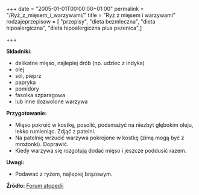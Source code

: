 +++
date = "2005-01-01T00:00:00+01:00"
permalink = "/Ryż_z_mięsem_i_warzywami/"
title = "Ryż z mięsem i warzywami"
rodzajeprzepisow = [ "przepisy", "dieta bezmleczna", "dieta hipoalergiczna", "dieta hipoalergiczna plus pszenica",]

+++

**Składniki:**

-   delikatne mięso, najlepiej drób (np. udziec z indyka)
-   olej
-   sól, pieprz
-   papryka
-   pomidory
-   fasolka szparagowa
-   lub inne dozwolone warzywa

**Przygotowanie:**

-   Mięso pokroić w kostkę, posolić, podsmażyć na niezbyt głębokim oleju, lekko rumieniąc. Zdjąć z patelni.
-   Na patelnię wrzucić warzywa pokrojone w kostkę (zimą mogą być z mrożonki). Doprawić.
-   Kiedy warzywa się rozgotują dodać mięso i jeszcze poddusić razem.

**Uwagi:**

-   Podawać z ryżem, najlepiej brązowym.

**Źródło:** [Forum atopedii](http://www.atopowe-zapalenie.pl/forum/viewtopic.php?f=12&t=83)
